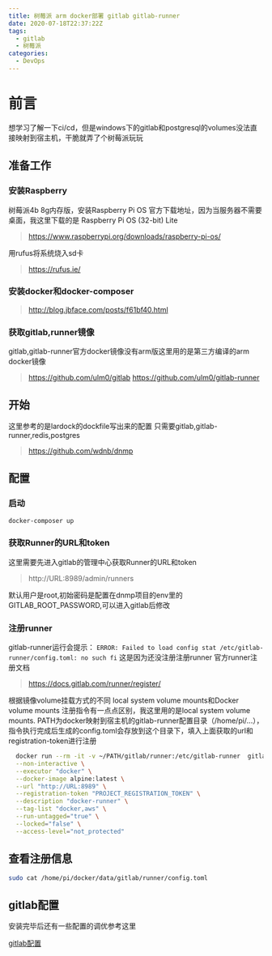 ```yaml
---
title: 树莓派 arm docker部署 gitlab gitlab-runner
date: 2020-07-18T22:37:22Z
tags:
  - gitlab
  - 树莓派
categories:
  - DevOps
---
```

# 前言

想学习了解一下ci/cd，但是windows下的gitlab和postgresql的volumes没法直接映射到宿主机，干脆就弄了个树莓派玩玩

## 准备工作

### 安装Raspberry
树莓派4b 8g内存版，安装Raspberry Pi OS
官方下载地址，因为当服务器不需要桌面，我这里下载的是 Raspberry Pi OS (32-bit) Lite


>https://www.raspberrypi.org/downloads/raspberry-pi-os/

用rufus将系统烧入sd卡

>https://rufus.ie/

### 安装docker和docker-composer
>http://blog.jbface.com/posts/f61bf40.html

### 获取gitlab,runner镜像
gitlab,gitlab-runner官方docker镜像没有arm版这里用的是第三方编译的arm docker镜像
>https://github.com/ulm0/gitlab
>https://github.com/ulm0/gitlab-runner

## 开始

这里参考的是lardock的dockfile写出来的配置
只需要gitlab,gitlab-runner,redis,postgres

>https://github.com/wdnb/dnmp

## 配置

### 启动
```bash
docker-composer up
```


### 获取Runner的URL和token
这里需要先进入gitlab的管理中心获取Runner的URL和token

>http://URL:8989/admin/runners

默认用户是root,初始密码是配置在dnmp项目的env里的GITLAB_ROOT_PASSWORD,可以进入gitlab后修改

### 注册runner
gitlab-runner运行会提示：
`ERROR: Failed to load config stat /etc/gitlab-runner/config.toml: no such fi`
这是因为还没注册注册runner
官方runner注册文档
>https://docs.gitlab.com/runner/register/

根据镜像volume挂载方式的不同 local system volume mounts和Docker volume mounts 注册指令有一点点区别，我这里用的是local system volume mounts.
PATH为docker映射到宿主机的gitlab-runner配置目录（/home/pi/...），指令执行完成后生成的config.toml会存放到这个目录下，填入上面获取的url和registration-token进行注册
```bash
  docker run --rm -it -v ~/PATH/gitlab/runner:/etc/gitlab-runner  gitlab/gitlab-runner register \
  --non-interactive \
  --executor "docker" \
  --docker-image alpine:latest \
  --url "http://URL:8989" \
  --registration-token "PROJECT_REGISTRATION_TOKEN" \
  --description "docker-runner" \
  --tag-list "docker,aws" \
  --run-untagged="true" \
  --locked="false" \
  --access-level="not_protected"
```
## 查看注册信息
```bash
sudo cat /home/pi/docker/data/gitlab/runner/config.toml
```


## gitlab配置
安装完毕后还有一些配置的调优参考这里

[gitlab配置](/posts/devops/gitlab/gitlab配置)

